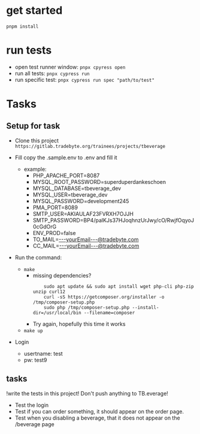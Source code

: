 # get started

`pnpm install`

# run tests

- open test runner window: `pnpx cpyress open`
- run all tests: `pnpx cypress run`
- run specific test: `pnpx cypress run spec "path/to/test"`

# Tasks

## Setup for task

- Clone this project `https://gitlab.tradebyte.org/trainees/projects/tbeverage`
- Fill copy the .sample.env to .env and fill it
    - example:
        - PHP_APACHE_PORT=8087
        - MYSQL_ROOT_PASSWORD=superduperdankeschoen
        - MYSQL_DATABASE=tbeverage_dev
        - MYSQL_USER=tbeverage_dev
        - MYSQL_PASSWORD=development245
        - PMA_PORT=8089
        - SMTP_USER=AKIAULAF23FVRXH7OJJH
        - SMTP_PASSWORD=BP4/palKJs37HJoqhnzUrJwy/cO/RwjfOqyoJ0cGdOrG
        - ENV_PROD=false
        - TO_MAIL=---yourEmail---@tradebyte.com
        - CC_MAIL=---yourEmail---@tradebyte.com

- Run the command:
    - `make`
        - missing dependencies?
            ```
                sudo apt update && sudo apt install wget php-cli php-zip unzip curl12
                curl -sS https://getcomposer.org/installer -o /tmp/composer-setup.php
                sudo php /tmp/composer-setup.php --install-dir=/usr/local/bin --filename=composer
            ```
        - Try again, hopefully this time it works
    - `make up`
- Login
    - usertname: test 
    - pw: test9

## tasks
!write the tests in this project! Don't push anything to TB.everage!

- Test the login
- Test if you can order something, it should appear on the order page.
- Test when you disabling a beverage, that it does not appear on the /beverage page
